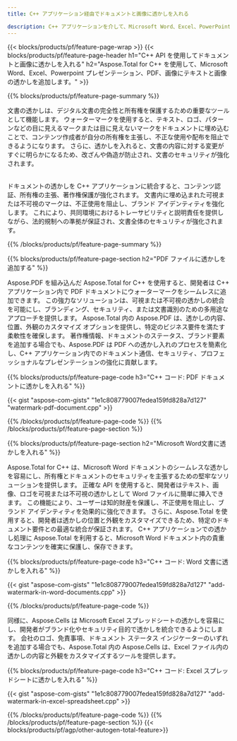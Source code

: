 ```yaml
---
title: C++ アプリケーション経由でドキュメントと画像に透かしを入れる

description: C++ アプリケーションを介して、Microsoft Word、Excel、PowerPoint、PDF、画像などのドキュメントにテキストと画像透かしを追加します。 アプリを介してオンラインで無料のテキストまたは画像の透かしを追加します。
---
```


{{< blocks/products/pf/feature-page-wrap >}}
{{< blocks/products/pf/feature-page-header h1="C++ API を使用してドキュメントと画像に透かしを入れる" h2="Aspose.Total for C++ を使用して、Microsoft Word、Excel、Powerpoint プレゼンテーション、PDF、画像にテキストと画像の透かしを追加します。" >}}

{{% blocks/products/pf/feature-page-summary %}}

文書の透かしは、デジタル文書の完全性と所有権を保護するための重要なツールとして機能します。 ウォーターマークを使用すると、テキスト、ロゴ、パターンなどの目に見えるマークまたは目に見えないマークをドキュメントに埋め込むことで、コンテンツ作成者が自分の所有権を主張し、不正な使用や配布を阻止できるようになります。 さらに、透かしを入れると、文書の内容に対する変更がすぐに明らかになるため、改ざんや偽造が防止され、文書のセキュリティが強化されます。 <br /><br />

ドキュメントの透かしを C++ アプリケーションに統合すると、コンテンツ認証、所有権の主張、著作権保護が強化されます。 文書内に埋め込まれた可視または不可視のマークは、不正使用を阻止し、ブランド アイデンティティを強化します。 これにより、共同環境におけるトレーサビリティと説明責任を提供しながら、法的規制への準拠が保証され、文書全体のセキュリティが強化されます。

{{% /blocks/products/pf/feature-page-summary  %}}


{{% blocks/products/pf/feature-page-section  h2="PDF ファイルに透かしを追加する" %}}

Aspose.PDF を組み込んだ Aspose.Total for C++ を使用すると、開発者は C++ アプリケーション内で PDF ドキュメントにウォーターマークをシームレスに追加できます。 この強力なソリューションは、可視または不可視の透かしの統合を可能にし、ブランディング、セキュリティ、または文書識別のための多用途なアプローチを提供します。 Aspose.Total 内の Aspose.PDF は、透かしの内容、位置、外観のカスタマイズ オプションを提供し、特定のビジネス要件を満たす柔軟性を確保します。 著作権情報、ドキュメントのステータス、ブランド要素を追加する場合でも、Aspose.PDF は PDF への透かし入れのプロセスを簡素化し、C++ アプリケーション内でのドキュメント通信、セキュリティ、プロフェッショナルなプレゼンテーションの強化に貢献します。

{{% blocks/products/pf/feature-page-code h3="C++ コード: PDF ドキュメントに透かしを入れる" %}}

{{< gist "aspose-com-gists" "1e1c808779007fedea159fd828a7d127" "watermark-pdf-document.cpp" >}}

{{% /blocks/products/pf/feature-page-code  %}}
{{% /blocks/products/pf/feature-page-section %}}

{{% blocks/products/pf/feature-page-section  h2="Microsoft Word文書に透かしを入れる" %}}

Aspose.Total for C++ は、Microsoft Word ドキュメントのシームレスな透かしを容易にし、所有権とドキュメントのセキュリティを主張するための堅牢なソリューションを提供します。 正確な API を使用すると、開発者はテキスト、画像、ロゴを可視または不可視の透かしとして Word ファイルに簡単に挿入できます。 この機能により、ユーザーは知的財産を保護し、不正使用を阻止し、ブランド アイデンティティを効果的に強化できます。 さらに、Aspose.Total を使用すると、開発者は透かしの位置と外観をカスタマイズできるため、特定のドキュメント要件との最適な統合が保証されます。 C++ アプリケーションでの透かし処理に Aspose.Total を利用すると、Microsoft Word ドキュメント内の貴重なコンテンツを確実に保護し、保存できます。

{{% blocks/products/pf/feature-page-code h3="C++ コード: Word 文書に透かしを入れる" %}}

{{< gist "aspose-com-gists" "1e1c808779007fedea159fd828a7d127" "add-watermark-in-word-documents.cpp" >}}

{{% /blocks/products/pf/feature-page-code  %}}

同様に、Aspose.Cells は Microsoft Excel スプレッドシートの透かしを容易にし、開発者がブランド化やセキュリティ目的で透かしを統合できるようにします。 会社のロゴ、免責事項、ドキュメント ステータス インジケーターのいずれを追加する場合でも、Aspose.Total 内の Aspose.Cells は、Excel ファイル内の透かしの内容と外観をカスタマイズするツールを提供します。

{{% blocks/products/pf/feature-page-code h3="C++ コード: Excel スプレッドシートに透かしを入れる" %}}

{{< gist "aspose-com-gists" "1e1c808779007fedea159fd828a7d127" "add-watermark-in-excel-spreadsheet.cpp" >}}

{{% /blocks/products/pf/feature-page-code  %}}
{{% /blocks/products/pf/feature-page-section %}}
{{< blocks/products/pf/agp/other-autogen-total-feature>}}